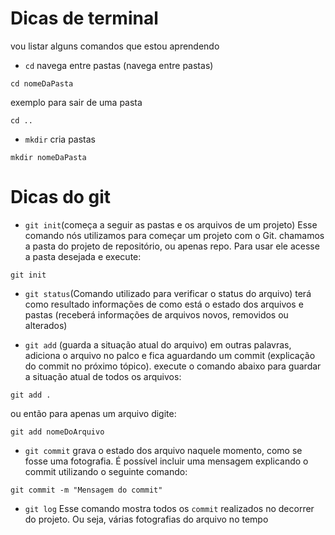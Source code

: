 # Dicas de terminal

vou listar alguns comandos que estou aprendendo

- `cd` navega entre pastas (navega entre pastas)
```
cd nomeDaPasta
```
exemplo para sair de uma pasta
```
cd ..
```
- `mkdir` cria pastas
```
mkdir nomeDaPasta
```


# Dicas do git

- `git init`(começa a seguir as pastas e os arquivos de um projeto)
Esse comando nós utilizamos para começar um projeto com o Git.
chamamos a pasta do projeto de repositório, ou apenas repo. Para usar ele acesse a pasta desejada e execute:
```
git init
```

- `git status`(Comando utilizado para verificar o status do arquivo) terá como resultado informações de como está o estado dos arquivos e pastas (receberá informações de arquivos novos, removidos ou alterados)

- `git add` (guarda a situação atual do arquivo) em outras palavras, adiciona o arquivo no palco e fica aguardando um commit (explicação do commit no próximo tópico).
execute o comando abaixo para guardar a situação atual de todos os arquivos:
```
git add .
```
ou então para apenas um arquivo digite:
```
git add nomeDoArquivo
```

- `git commit` grava o estado dos arquivo naquele momento, como se fosse uma fotografia. É possível incluir uma mensagem explicando o commit utilizando o seguinte comando:
```
git commit -m "Mensagem do commit"
```

- `git log` Esse comando mostra todos os `commit` realizados no decorrer do projeto. Ou seja, várias fotografias do arquivo no tempo





